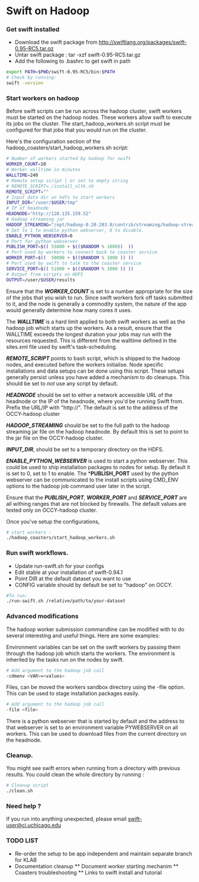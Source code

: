 # Swift on Hadoop

### Get swift installed

* Download the swift package from http://swiftlang.org/packages/swift-0.95-RC5.tar.gz
* Untar swift package : tar -xzf swift-0.95-RC5.tar.gz
* Add the following to .bashrc to get swift in path

```bash
export PATH=$PWD/swift-0.95-RC5/bin:$PATH
# Check by running:
swift -version
```

### Start workers on hadoop

Before swift scripts can be run across the hadoop cluster, swift workers must
be started on the hadoop nodes. These workers allow swift to execute its jobs
on the cluster. The start_hadoop_workers.sh script must be configured for
that jobs that you would run on the cluster.

Here's the configuration section of the hadoop_coasters/start_hadoop_workers.sh
script:

```bash
# Number of workers started by hadoop for swift
WORKER_COUNT=10
# Worker walltime in minutes
WALLTIME=240
# Remote setup script | or set to empty string
# REMOTE_SCRIPT=./install_nltk.sh
REMOTE_SCRIPT=""
# Input data dir on hdfs to start workers
INPUT_DIR="/user/$USER/tmp"
# IP of headnode
HEADNODE="http://128.135.159.52"
# Hadoop streaming jar
HADOOP_STREAMING="/opt/hadoop-0.20.203.0/contrib/streaming/hadoop-streaming-0.20.203.0.jar"
# Set to 1 to enable python webserver, 0 to disable.
ENABLE_PYTHON_WEBSERVER=0
# Port for python webserver
PUBLISH_PORT=$(( 55000 + $(($RANDOM % 1000))  ))
# Port used by workers to connect back to coaster service
WORKER_PORT=$((  50000 + $(($RANDOM % 1000 )) ))
# Port used by swift to talk to the coaster service
SERVICE_PORT=$(( 51000 + $(($RANDOM % 1000 )) ))
# Output from scripts on HDFS
OUTPUT=/user/$USER/results

```

Ensure that the ***WORKER_COUNT*** is set to a number appropriate for the size of
the jobs that you wish to run. Since swift workers fork off tasks submitted to it,
and the node is generally a commodity system, the nature of the app would generally
determine how many cores it uses.

The ***WALLTIME*** is a hard limit applied to both swift workers as well as the hadoop
job which starts up the workers. As a result, ensure that the WALLTIME exceeds the
longest duration your jobs may run with the resources requested. This is different from
the walltime defined in the sites.xml file used by swift's task-scheduling.

***REMOTE_SCRIPT*** points to bash script, which is shipped to the hadoop nodes, and
executed before the workers initialise. Node specific installations and data setups
can be done using this script. These setups generally persist unless you have added
a mechanism to do cleanups. This should be set to *not* use any script by default.

***HEADNODE*** should be set to either a network accessible URL of the headnode or the IP of
the headnode, where you'd be running Swift from. Prefix the URL/IP with "http://".
The default is set to the address of the OCCY-hadoop cluster

***HADOOP_STREAMING*** should be set to the full path to the hadoop streaming jar file
on the hadoop headnode. By default this is set to point to the jar file on the OCCY-hadoop
cluster.

***INPUT_DIR***, should be set to a temporary directory on the HDFS.

***ENABLE_PYTHON_WEBSERVER*** is used to start a python webserver. This could be used to
ship installation packages to nodes for setup. By default it is set to 0, set to 1 to enable.
The ***PUBLISH_PORT** used by the python webserver can be communicated to the install scripts
using CMD_ENV options to the hadoop job command user later in the script.

Ensure that the ***PUBLISH_PORT***, ***WORKER_PORT*** and ***SERVICE_PORT*** are all
withing ranges that are not blocked by firewalls. The default values are tested only on
OCCY-hadoop cluster.

Once you've setup the configurations,

```bash
# start workers :
./hadoop_coasters/start_hadoop_workers.sh
```

### Run swift workflows.

* Update run-swift.sh for your configs
* Edit stable at your installation of swift-0.94.1
* Point DIR at the default dataset you want to use
* CONFIG variable should by default be set to "hadoop" on OCCY.

```bash
#To run:
./run-swift.sh /relative/path/to/your-dataset
```

### Advanced modifications

The hadoop worker submission commandline can be modified with to do several
interesting and useful things. Here are some examples:

Environment variables can be set on the swift workers by passing them through
the hadoop job which starts the workers. The environment is inherited by the
tasks run on the nodes by swift.

```bash
# Add argument to the hadoop job call
-cdmenv <VAR>=<values>
```

Files, can be moved the workers sandbox directory using the -file option. This can be
used to stage installation packages easily.
```bash
# Add argument to the hadoop job call
-file <file>
```
There is a python webserver that is started by default and the address to that
webserver is set to an environment variable PYWEBSERVER on all workers. This
can be used to download files from the current directory on the headnode.

### Cleanup.

You might see swift errors when running from a directory with previous results.
You could clean the whole directory by running :

```bash
# Cleanup script
./clean.sh
```

### Need help ?

If you run into anything unexpected, please email <swift-user@ci.uchicago.edu>

### TODO LIST

* Re-order the setup to be app independent and maintain separate branch for KLAB
* Documentation cleanup
  ** Document worker starting mechanim
  ** Coasters troubleshooting
  ** Links to swift install and tutorial